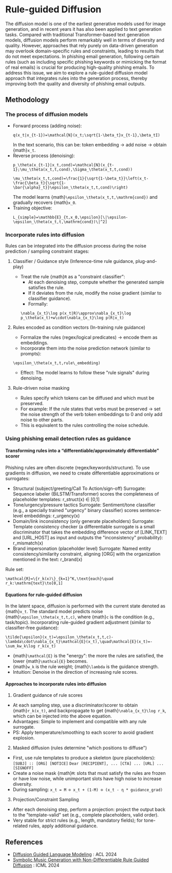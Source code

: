 # Rule-guided Diffusion

The diffusion model is one of the earliest generative models used for image generation, and in recent years it has also been applied to text generation tasks. Compared with traditional Transformer-based text generation models, diffusion models perform remarkably well in terms of diversity and quality. However, approaches that rely purely on data-driven generation may overlook domain-specific rules and constraints, leading to results that do not meet expectations. In phishing email generation, following certain rules (such as including specific phishing keywords or mimicking the format of real emails) is crucial for producing high-quality phishing emails. To address this issue, we aim to explore a rule-guided diffusion model approach that integrates rules into the generation process, thereby improving both the quality and diversity of phishing email outputs.

## Methodology

### The process of diffusion models
- Forward process (adding noise):
    ```{math}
    q(x_t|x_{t-1})=\mathcal{N}(x_t;\sqrt{1-\beta_t}x_{t-1},\beta_tI)
    ```
    In the text scenario, this can be: token embedding → add noise → obtain {math}`x_t`.
- Reverse process (denoising):
    ```{math}
    p_\theta(x_{t-1}|x_t,cond)=\mathcal{N}(x_{t-1};\mu_\theta(x_t,t,cond),\Sigma_\theta(x_t,t,cond))
    ```
    ```{math}
    \mu_\theta(x_t,t,cond)=\frac{1}{\sqrt{1-\beta_t}}\left(x_t-\frac{\beta_t}{\sqrt{1-\bar{\alpha}_t}}\epsilon_\theta(x_t,t,cond)\right)
    ```
    The model learns {math}`\epsilon_\theta(x_t,t,\mathrm{cond})` and gradually recovers {math}`x_0`.
- Training objective:
    ```{math}
    L_{simple}=\mathbb{E}_{t,x_0,\epsilon}[\|\epsilon-\epsilon_\theta(x_t,t,\mathrm{cond})\|^2]
    ```

### Incorporate rules into diffusion
Rules can be integrated into the diffusion process during the noise prediction / sampling constraint stages:
1. Classifier / Guidance style (Inference-time rule guidance, plug-and-play)
    - Treat the rule {math}`R` as a "constraint classifier":
        - At each denoising step, compute whether the generated sample satisfies the rule.
        - If it deviates from the rule, modify the noise gradient (similar to classifier guidance).
        - Formally:
        ```{math}
        \nabla_{x_t}\log p(x_t|R)\approx\nabla_{x_t}\log p_\theta(x_t)+w\cdot\nabla_{x_t}\log p(R|x_t)
        ```

2. Rules encoded as condition vectors (In-training rule guidance)
    - Formalize the rules (regex/logical predicates) → encode them as embeddings.
    - Incorporate them into the noise prediction network (similar to prompts):
    ```{math}
    \epsilon_\theta(x_t,t,rule\_embedding)
    ```
    - Effect: The model learns to follow these "rule signals" during denoising.

3. Rule-driven noise masking
    - Rules specify which tokens can be diffused and which must be preserved.
    - For example: If the rule states that verbs must be preserved → set the noise strength of the verb token embeddings to 0 and only add noise to other parts.
    - This is equivalent to the rules controlling the noise schedule.

### Using phishing email detection rules as guidance
#### Transforming rules into a “differentiable/approximately differentiable” scorer
Phishing rules are often discrete (regex/keywords/structure). To use gradients in diffusion, we need to create differentiable approximations or surrogates:
- Structural (subject/greeting/Call To Action/sign-off)
Surrogate: Sequence labeler (BiLSTM/Transformer) scores the completeness of placeholder templates:
r_struct(x) ∈ [0,1]
- Tone/urgency/pressure tactics
Surrogate: Sentiment/tone classifier (e.g., a specially trained "urgency" binary classifier) scores sentence-level embeddings:
r_urgency(x)
- Domain/link inconsistency (only generate placeholders)
Surrogate: Template consistency checker (a differentiable surrogate is a small discriminator that takes the embedding difference vector of [LINK_TEXT] and [URL_HOST] as input and outputs the "inconsistency" probability):
r_mismatch(x)
- Brand impersonation (placeholder level)
Surrogate: Named entity consistency/similarity constraint, aligning [ORG] with the organization mentioned in the text:
r_brand(x)

Rule set:
```{math}
\mathcal{R}=\{r_k(x)\}_{k=1}^K,\text{each}\quad r_k:\mathrm{text}\to[0,1]
```

#### Equations for rule-guided diffusion
In the latent space, diffusion is performed with the current state denoted as {math}`x_t`. The standard model predicts noise {math}`\epsilon_\theta(x_t,t,c)`, where {math}`c` is the condition (e.g., task/topic).
Incorporating rule-guided gradient adjustment (similar to classifier-free guidance):
```{math}
\tilde{\epsilon}(x_t)=\epsilon_\theta(x_t,t,c)-\lambda\cdot\nabla_{x_t}\mathcal{E}(x_t),\quad\mathcal{E}(x_t)=-\sum_kw_k\log r_k(x_t)
```
- {math}`\mathcal{E}` is the "energy": the more the rules are satisfied, the lower {math}`\mathcal{E}` becomes.
- {math}`w_k` is the rule weight; {math}`\lambda` is the guidance strength.
- Intuition: Denoise in the direction of increasing rule scores.

#### Approaches to incorporate rules into diffusion
1. Gradient guidance of rule scores
- At each sampling step, use a discriminator/scorer to obtain {math}`r_k(x_t)`, and backpropagate to get {math}`\nabla_{x_t}\log r_k`, which can be injected into the above equation.
- Advantages: Simple to implement and compatible with any rule surrogate.
- PS: Apply temperature/smoothing to each scorer to avoid gradient explosion.
2. Masked diffusion (rules determine "which positions to diffuse")
- First, use rule templates to produce a skeleton (pure placeholders):
`[SUBJ] :: [ORG] [NOTICE]`
`Dear [RECIPIENT], ... [CTA] ... [URL] ... [SIGNOFF]`
- Create a noise mask {math}`M`: slots that must satisfy the rules are frozen or have low noise, while unimportant slots have high noise to increase diversity.
- During sampling:
`x_t = M ⊙ x_t + (1-M) ⊙ (x_t - η * guidance_grad)`
3. Projection/Constraint Sampling
- After each denoising step, perform a projection: project the output back to the "template-valid" set (e.g., complete placeholders, valid order).
- Very stable for strict rules (e.g., length, mandatory fields); for tone-related rules, apply additional guidance.

## References
- [Diffusion Guided Language Modeling](https://arxiv.org/abs/2408.04220v1) : ACL 2024
- [Symbolic Music Generation with Non-Differentiable Rule Guided Diffusion](https://arxiv.org/abs/2402.14285) : ICML 2024

